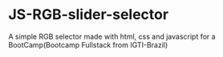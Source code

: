 # JS-RGB-slider-selector
A simple RGB selector made with html, css and javascript for a BootCamp(Bootcamp Fullstack from IGTI-Brazil)
